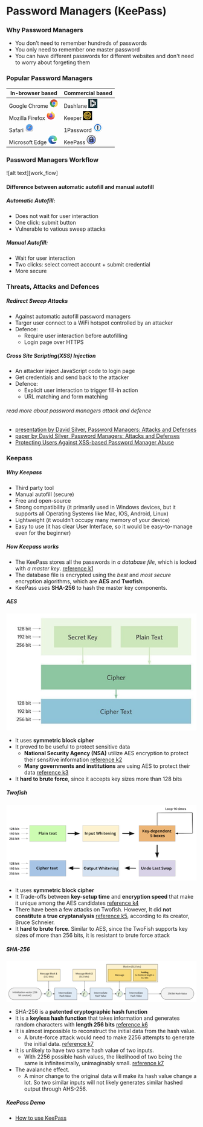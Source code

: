 # Password Managers (KeePass)

### Why Password Managers
- You don’t need to remember hundreds of passwords
- You only need to remember one master password
- You can have different passwords for different websites and don't need to worry about forgeting them

### Popular Password Managers
| In-browser based | Commercial based |
| --------         | --------         |
| Google Chrome ![alt text][chrome]      | Dashlane ![alt text][dashlane]      |
| Mozilla Firefox ![alt text][firefox]   | Keeper ![alt text][keeper]          |
| Safari ![alt text][safari]             | 1Password ![alt text][onepassword]    |
| Microsoft Edge ![alt text][microsoft]  | KeePass ![alt text][keepass]        |

### Password Managers Workflow
![alt text][work_flow]

#### Difference between automatic autofill and manual autofill
##### Automatic Autofill:
- Does not wait for user interaction
- One click: submit button 
- Vulnerable to vatious sweep attacks
##### Manual Autofill:
- Wait for user interaction 
- Two clicks: select correct account + submit credential 
- More secure 

### Threats, Attacks and Defences
##### Redirect Sweep Attacks
- Against automatic autofill password managers
- Targer user connect to a WiFi hotspot controlled by an attacker
- Defence:
  - Require user interaction before autofilling 
  - Login page over HTTPS
##### Cross Site Scripting(XSS) Injection
- An attacker inject JavaScript code to login page 
- Get credentials and send back to the attacker 
- Defence:
  - Explicit user interaction to trigger fill-in action
  - URL matching and form matching


###### read more about password managers attack and defence
- [presentation by David Silver, Password Managers: Attacks and Defenses](https://www.usenix.org/conference/usenixsecurity14/technical-sessions/presentation/silver)
- [paper by David Silver, Password Managers: Attacks and Defenses](https://www.usenix.org/system/files/conference/usenixsecurity14/sec14-paper-silver.pdf)
- [Protecting Users Against XSS-based Password Manager Abuse ](https://cispa.saarland/group/stock/papers/stock2014protecting.pdf)



### Keepass 
##### Why Keepass
- Third party tool
- Manual autofill (secure)
- Free and open-source 
- Strong compatibility (it primarily used in Windows devices, but it supports all Operating Systems like Mac, IOS, Android, Linux)
- Lightweight (it wouldn’t occupy many memory of your device)
- Easy to use (it has clear User Interface, so it would be easy-to-manage even for the beginner)
##### How Keepass works
- The KeePass stores all the passwords in _a database file_, which is locked with _a master key_. [reference k1]
- The database file is encrypted using the _best_ and _most secure_ encryption algorithms, which are __AES__ and __Twofish__.
- KeePass uses __SHA-256__ to hash the master key components.
##### AES
![alt text][AES] 
- It uses __symmetric block cipher__
- It proved to be useful to protect sensitive data
  - __National Security Agency (NSA)__ utilize AES encryption to protect their sensitive information [reference k2]
  - __Many governments and institutions__ are using AES to protect their data [reference k3]
- It __hard to brute force__, since it accepts key sizes more than 128 bits
##### Twofish
![alt text][Twofish] 
- It uses __symmetric block cipher__
- It Trade-offs between __key-setup time__ and __encryption speed__ that make it unique among the AES candidates [reference k4]
- There have been a few attacks on Twofish. However, It did __not constitute a true cryptanalysis__ [reference k5], according to its creator, Bruce Schneier.
- It __hard to brute force__. Similar to AES, since the TwoFish supports key sizes of more than 256 bits, it is resistant to brute force attack
##### SHA-256
![alt text][SHA-256] 
- SHA-256 is a __patented cryptographic hash function__
- It is a __keyless hash function__ that takes information and generates random characters with __length 256 bits__ [reference k6]
- It is almost impossible to reconstruct the initial data from the hash value.
  - A brute-force attack would need to make 2256 attempts to generate the initial data. [reference k7]
- It is unlikely to have two same hash value of two inputs.
  - With 2256 possible hash values, the likelihood of two being the same is infinitesimally, unimaginably small. [reference k7]
- The avalanche effect.
  - A minor change to the original data will make its hash value change a lot. So two similar inputs will not likely generates similar hashed output through AHS-256.
##### KeePass Demo
- [How to use KeePass](https://www.youtube.com/watch?v=ckYeD7yYJn0)







[chrome]: https://github.com/tingsama/hacking-p1/blob/main/images/chrome.png 'Chrome Logo'
[firefox]: https://github.com/tingsama/hacking-p1/blob/main/images/firefox.png 'Firefox Logo'
[safari]: https://github.com/tingsama/hacking-p1/blob/main/images/safari.png 'Safari Logo'
[microsoft]: https://github.com/tingsama/hacking-p1/blob/main/images/microsoft.png 'Microsoft Logo'
[dashlane]: https://github.com/tingsama/hacking-p1/blob/main/images/dashlane.png 'Dashlane Logo'
[keeper]: https://github.com/tingsama/hacking-p1/blob/main/images/keeper.png 'Keeper Logo'
[onepassword]: https://github.com/tingsama/hacking-p1/blob/main/images/onepassword.png 'Onepassword Logo'
[keepass]: https://github.com/tingsama/hacking-p1/blob/main/images/keepass.png 'Keepass Logo'
[AES]: https://github.com/tingsama/hacking-p1/blob/main/images/AES.png 'AES Workflow'
[Twofish]: https://github.com/tingsama/hacking-p1/blob/main/images/Twofish.png 'Twofish Workflow'
[SHA-256]: https://github.com/tingsama/hacking-p1/blob/main/images/SHA-256.png 'SHA-256 Workflow'
[reference k1]: https://keepass.info/
[reference k2]: https://securityboulevard.com/2020/04/advanced-encryption-standard-aes-what-it-is-and-how-it-works/ 
[reference k3]: https://searchsecurity.techtarget.com/definition/Advanced-Encryption-Standard#:~:text=The%20Advanced%20Encryption%20Standard%20
[reference k4]: https://www.schneier.com/academic/archives/1998/12/the_twofish_encrypti.html
[reference k5]: https://choosetoencrypt.com/tech/twofish-encryption/
[reference k6]: https://www.solarwindsmsp.com/blog/sha-256-encryption#:~:text=SHA%2D256%20is%20a%20patented,that%20is%20256%20bits%20long.&text=In%20cryptographic%20hashing%2C%20the%20hashed,its%20original%20512%2Dbit%20form.
[reference k7]: https://www.solarwindsmsp.com/blog/sha-256-encryption#:~:text=Three%20properties%20make%20SHA%2D256,a%20collision



